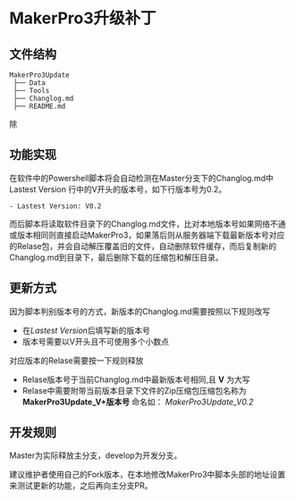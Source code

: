 # MakerPro3升级补丁 #

## 文件结构 ##

	MakerPro3Update
	 ├── Data
	 ├── Tools
	 ├── Changlog.md
	 ├── README.md

除

## 功能实现 ##

在软件中的Powershell脚本将会自动检测在Master分支下的Changlog.md中Lastest Version 行中的V开头的版本号，如下行版本号为0.2。

    - Lastest Version: V0.2

而后脚本将读取软件目录下的Changlog.md文件，比对本地版本号如果网络不通或版本相同则直接启动MakerPro3，如果落后则从服务器端下载最新版本号对应的Relase包，并会自动解压覆盖旧的文件，自动删除软件缓存，而后复制新的Changlog.md到目录下，最后删除下载的压缩包和解压目录。

## 更新方式 ##

因为脚本判别版本号的方式，新版本的Changlog.md需要按照以下规则改写

- 在*Lastest Version*后填写新的版本号
- 版本号需要以V开头且不可使用多个小数点

对应版本的Relase需要按一下规则释放

- Relase版本号于当前Changlog.md中最新版本号相同,且 **V** 为大写
- Relase中需要附带当前版本目录下文件的Zip压缩包压缩包名称为 **MakerPro3Update_V+版本号** 命名如： *MakerPro3Update_V0.2*

## 开发规则 ##

Master为实际释放主分支，develop为开发分支。

建议维护者使用自己的Fork版本，在本地修改MakerPro3中脚本头部的地址设置来测试更新的功能，之后再向主分支PR。


